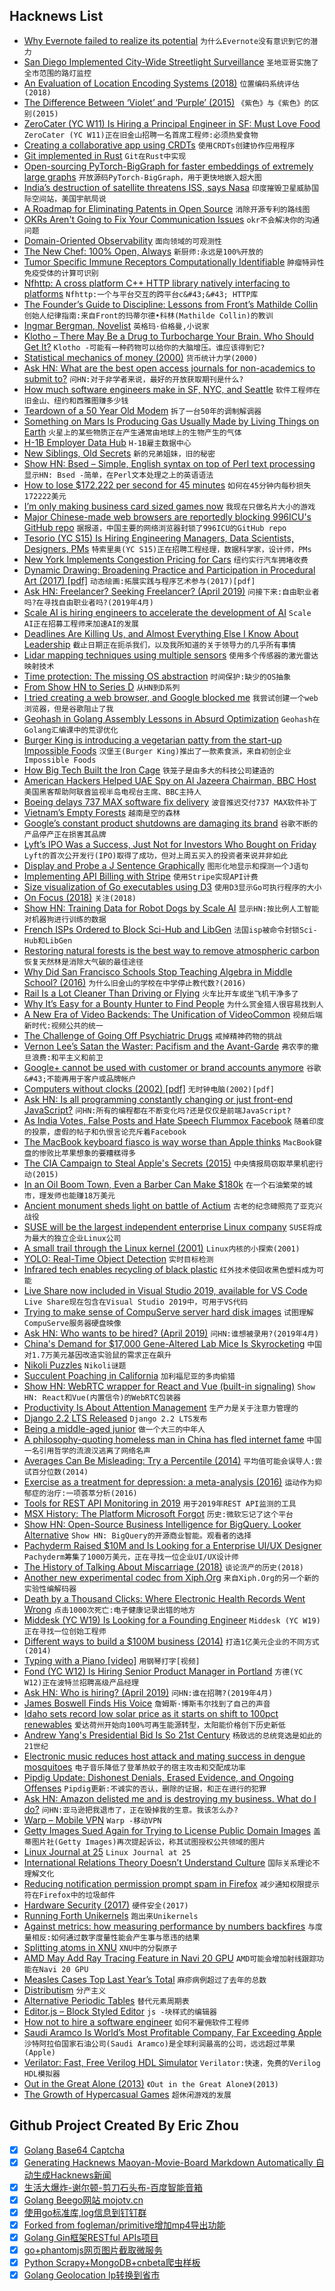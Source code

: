 ## Hacknews List


- [Why Evernote failed to realize its potential](https://usefyi.com/evernote-history)  `为什么Evernote没有意识到它的潜力`
- [San Diego Implemented City-Wide Streetlight Surveillance](https://massprivatei.blogspot.com/2019/03/san-diego-has-been-turned-into-massive.html)  `圣地亚哥实施了全市范围的路灯监控`
- [An Evaluation of Location Encoding Systems (2018)](https://github.com/google/open-location-code/wiki/Evaluation-of-Location-Encoding-Systems)  `位置编码系统评估(2018)`
- [The Difference Between ‘Violet’ and ‘Purple’ (2015)](https://jakubmarian.com/difference-between-violet-and-purple/)  `《紫色》与《紫色》的区别(2015)`
- [ZeroCater (YC W11) Is Hiring a Principal Engineer in SF: Must Love Food](https://zerocater.com/about/careers/?gh_jid=1564864)  `ZeroCater (YC W11)正在旧金山招聘一名首席工程师:必须热爱食物`
- [Creating a collaborative app using CRDTs](https://medium.com/@pierrehedkvist/creating-a-collaborative-app-using-crdts-5013349f4682)  `使用CRDTs创建协作应用程序`
- [Git implemented in Rust](https://github.com/chrisdickinson/git-rs)  `Git在Rust中实现`
- [Open-sourcing PyTorch-BigGraph for faster embeddings of extremely large graphs](https://ai.facebook.com/blog/open-sourcing-pytorch-biggraph-for-faster-embeddings-of-extremely-large-graphs)  `开放源码PyTorch-BigGraph，用于更快地嵌入超大图`
- [India’s destruction of satellite threatens ISS, says Nasa](https://www.theguardian.com/science/2019/apr/02/a-terrible-thing-nasa-condemns-indias-destruction-of-satellite-and-resulting-space-junk)  `印度摧毁卫星威胁国际空间站，美国宇航局说`
- [A Roadmap for Eliminating Patents in Open Source](https://blog.hansenpartnership.com/a-roadmap-for-eliminating-patents-in-open-source/)  `消除开源专利的路线图`
- [OKRs Aren&#39;t Going to Fix Your Communication Issues](http://www.craigkerstiens.com/2019/03/29/okrs-arent-going-to-fix-your-communication/)  `okr不会解决你的沟通问题`
- [Domain-Oriented Observability](https://martinfowler.com/articles/domain-oriented-observability.html)  `面向领域的可观测性`
- [The New Chef: 100% Open, Always](https://blog.chef.io/2019/04/02/chef-software-announces-the-enterprise-automation-stack/)  `新厨师:永远是100%开放的`
- [Tumor Specific Immune Receptors Computationally Identifiable](http://cancerres.aacrjournals.org/content/79/7/1671.short?rss=1)  `肿瘤特异性免疫受体的计算可识别`
- [Nfhttp: A cross platform C&#43;&#43; HTTP library natively interfacing to platforms](https://github.com/spotify/NFHTTP)  `Nfhttp:一个与平台交互的跨平台c&#43;&#43; HTTP库`
- [The Founder’s Guide to Discipline: Lessons from Front’s Mathilde Collin](https://firstround.com/review/the-founders-guide-to-discipline-lessons-from-fronts-mathilde-collin)  `创始人纪律指南:来自Front的玛蒂尔德•科林(Mathilde Collin)的教训`
- [Ingmar Bergman, Novelist](https://www.nybooks.com/articles/2019/04/18/ingmar-bergman-novelist/)  `英格玛·伯格曼,小说家`
- [Klotho – There May Be a Drug to Turbocharge Your Brain. Who Should Get It?](https://www.nytimes.com/2019/04/02/health/klotho-brain-enhancement-dementia-alzheimers.html)  `Klotho -可能有一种药物可以给你的大脑增压。谁应该得到它?`
- [Statistical mechanics of money (2000)](https://arxiv.org/abs/cond-mat/0001432)  `货币统计力学(2000)`
- [Ask HN: What are the best open access journals for non-academics to submit to?](item?id=19553590)  `问HN:对于非学者来说，最好的开放获取期刊是什么?`
- [How much software engineers make in SF, NYC, and Seattle](https://triplebyte.com/software-engineer-salary)  `软件工程师在旧金山、纽约和西雅图赚多少钱`
- [Teardown of a 50 Year Old Modem](https://hackaday.com/2019/03/29/teardown-of-a-50-year-old-modem/)  `拆了一台50年的调制解调器`
- [Something on Mars Is Producing Gas Usually Made by Living Things on Earth](https://www.nytimes.com/2019/04/01/science/mars-methane-gas.html)  `火星上的某些物质正在产生通常由地球上的生物产生的气体`
- [H-1B Employer Data Hub](https://www.uscis.gov/h-1b-data-hub)  `H-1B雇主数据中心`
- [New Siblings, Old Secrets](https://www.sfchronicle.com/bayarea/article/New-siblings-old-secrets-DNA-links-4-strangers-13724844.php)  `新的兄弟姐妹，旧的秘密`
- [Show HN: Bsed – Simple, English syntax on top of Perl text processing](https://github.com/andrewbihl/bsed)  `显示HN: Bsed -简单，在Perl文本处理之上的英语语法`
- [How to lose $172,222 per second for 45 minutes](https://sweetness.hmmz.org/2013-10-22-how-to-lose-172222-a-second-for-45-minutes.html)  `如何在45分钟内每秒损失172222美元`
- [I’m only making business card sized games now](http://frankforce.com/?p=5826)  `我现在只做名片大小的游戏`
- [Major Chinese-made web browsers are reportedly blocking 996ICU&#39;s GitHub repo](https://translate.google.com/translate?sl=zh-CN&amp;tl=en&amp;u=https%3A%2F%2Fgithub.com%2F996icu%2F996.ICU%2Fpull%2F24904%23issuecomment-478881871)  `据报道，中国主要的网络浏览器封锁了996ICU的GitHub repo`
- [Tesorio (YC S15) Is Hiring Engineering Managers, Data Scientists, Designers, PMs](https://www.tesorio.com/careers/)  `特索里奥(YC S15)正在招聘工程经理，数据科学家，设计师，PMs`
- [New York Implements Congestion Pricing for Cars](https://www.nytimes.com/2019/04/01/nyregion/new-york-congestion-pricing.html)  `纽约实行汽车拥堵收费`
- [Dynamic Drawing: Broadening Practice and Participation in Procedural Art (2017) [pdf]](https://web.media.mit.edu/~jacobsj/resources/jjacobs_dissertation_final_optimized.pdf)  `动态绘画:拓展实践与程序艺术参与(2017)[pdf]`
- [Ask HN: Freelancer? Seeking Freelancer? (April 2019)](item?id=19543939)  `问接下来:自由职业者吗?在寻找自由职业者吗?(2019年4月)`
- [Scale AI is hiring engineers to accelerate the development of AI](https://scale.ai/about#jobs)  `Scale AI正在招募工程师来加速AI的发展`
- [Deadlines Are Killing Us, and Almost Everything Else I Know About Leadership](https://medium.com/@duncanr/deadlines-are-killing-us-and-almost-everything-else-i-know-about-leadership-7032a5fb12ac)  `截止日期正在扼杀我们，以及我所知道的关于领导力的几乎所有事情`
- [Lidar mapping techniques using multiple sensors](https://www.ouster.io/blog-posts/2019/3/29/lidar-mapping-with-ouster-3d-sensors)  `使用多个传感器的激光雷达映射技术`
- [Time protection: The missing OS abstraction](https://ts.data61.csiro.au/publications/csiroabstracts/Ge_YCH_19.abstract.pml)  `时间保护:缺少的OS抽象`
- [From Show HN to Series D](https://segment.com/blog/show-hn-to-series-d/)  `从HN到D系列`
- [I tried creating a web browser, and Google blocked me](https://blog.samuelmaddock.com/posts/google-widevine-blocked-my-browser/)  `我尝试创建一个web浏览器，但是谷歌阻止了我`
- [Geohash in Golang Assembly Lessons in Absurd Optimization](https://mmcloughlin.com/posts/geohash-assembly)  `Geohash在Golang汇编课中的荒谬优化`
- [Burger King is introducing a vegetarian patty from the start-up Impossible Foods](https://www.nytimes.com/2019/04/01/technology/burger-king-impossible-whopper.html)  `汉堡王(Burger King)推出了一款素食派，来自初创企业Impossible Foods`
- [How Big Tech Built the Iron Cage](https://www.newyorker.com/culture/cultural-comment/building-the-digital-iron-cage)  `铁笼子是由多大的科技公司建造的`
- [American Hackers Helped UAE Spy on Al Jazeera Chairman, BBC Host](https://www.reuters.com/investigates/special-report/usa-raven-media/)  `美国黑客帮助阿联酋监视半岛电视台主席、BBC主持人`
- [Boeing delays 737 MAX software fix delivery](https://arstechnica.com/information-technology/2019/04/boeing-delays-737-max-software-fix-delivery/)  `波音推迟交付737 MAX软件补丁`
- [Vietnam’s Empty Forests](https://www.nytimes.com/2019/04/01/travel/vietnam-wildlife-species-ecotravel-tourism.html)  `越南是空的森林`
- [Google’s constant product shutdowns are damaging its brand](https://arstechnica.com/gadgets/2019/04/googles-constant-product-shutdowns-are-damaging-its-brand/)  `谷歌不断的产品停产正在损害其品牌`
- [Lyft’s IPO Was a Success, Just Not for Investors Who Bought on Friday](https://www.nytimes.com/2019/03/29/business/dealbook/lyft-ipo-stock-price.html)  `Lyft的首次公开发行(IPO)取得了成功，但对上周五买入的投资者来说并非如此`
- [Display and Probe a J Sentence Graphically](https://code.jsoftware.com/wiki/Vocabulary/Dissect)  `图形化地显示和探测一个J语句`
- [Implementing API Billing with Stripe](https://www.daily.co/blog/implementing-api-billing-with-stripe)  `使用Stripe实现API计费`
- [Size visualization of Go executables using D3](https://science.raphael.poss.name/go-executable-size-visualization-with-d3.html)  `使用D3显示Go可执行程序的大小`
- [On Focus (2018)](https://dennisdel.com/blog/on-focus/)  `关注(2018)`
- [Show HN: Training Data for Robot Dogs by Scale AI](https://scale.ai/autonomous-canines)  `显示HN:按比例人工智能对机器狗进行训练的数据`
- [French ISPs Ordered to Block Sci-Hub and LibGen](https://torrentfreak.com/court-orders-french-isps-to-block-sci-hub-and-libgen-190331/)  `法国isp被命令封锁Sci-Hub和LibGen`
- [Restoring natural forests is the best way to remove atmospheric carbon](https://www.nature.com/articles/d41586-019-01026-8)  `恢复天然林是消除大气碳的最佳途径`
- [Why Did San Francisco Schools Stop Teaching Algebra in Middle School? (2016)](https://priceonomics.com/why-did-san-francisco-schools-stop-teaching/)  `为什么旧金山的学校在中学停止教代数?(2016)`
- [Rail Is a Lot Cleaner Than Driving or Flying](https://www.citylab.com/transportation/2019/04/rail-transportation-carbon-emissions-green-new-deal/586240/)  `火车比开车或坐飞机干净多了`
- [Why It’s Easy for a Bounty Hunter to Find People](https://www.nytimes.com/2019/04/02/opinion/fcc-wireless-regulation.html)  `为什么赏金猎人很容易找到人`
- [A New Era of Video Backends: The Unification of VideoCommon](https://dolphin-emu.org/blog/2019/04/01/the-new-era-of-video-backends/)  `视频后端新时代:视频公共的统一`
- [The Challenge of Going Off Psychiatric Drugs](https://www.newyorker.com/magazine/2019/04/08/the-challenge-of-going-off-psychiatric-drugs/)  `戒掉精神药物的挑战`
- [Vernon Lee’s Satan the Waster: Pacifism and the Avant-Garde](https://publicdomainreview.org/2019/03/20/vernon-lees-satan-the-waster/)  `弗农李的撒旦浪费:和平主义和前卫`
- [Google&#43; cannot be used with customer or brand accounts anymore](https://plus.google.com/)  `谷歌&#43;不能再用于客户或品牌帐户`
- [Computers without clocks (2002) [pdf]](http://www.cs.virginia.edu/~robins/Computing_Without_Clocks.pdf)  `无时钟电脑(2002)[pdf]`
- [Ask HN: Is all programming constantly changing or just front-end JavaScript?](item?id=19544920)  `问HN:所有的编程都在不断变化吗?还是仅仅是前端JavaScript?`
- [As India Votes, False Posts and Hate Speech Flummox Facebook](https://www.nytimes.com/2019/04/01/technology/india-elections-facebook.html)  `随着印度的投票，虚假的帖子和仇恨言论充斥着Facebook`
- [The MacBook keyboard fiasco is way worse than Apple thinks](https://m.signalvnoise.com/the-macbook-keyboard-fiasco-is-surely-worse-than-apple-thinks/)  `MacBook键盘的惨败比苹果想象的要糟糕得多`
- [The CIA Campaign to Steal Apple&#39;s Secrets (2015)](https://theintercept.com/2015/03/10/ispy-cia-campaign-steal-apples-secrets/)  `中央情报局窃取苹果机密行动(2015)`
- [In an Oil Boom Town, Even a Barber Can Make $180k](https://www.wsj.com/articles/in-this-oil-boom-town-even-a-barber-can-make-180-000-11551436210)  `在一个石油繁荣的城市，理发师也能赚18万美元`
- [Ancient monument sheds light on battle of Actium](https://www.independent.co.uk/news/science/archaeology/roman-empire-cleopatra-octavian-ceasar-egypt-battle-sea-nicopolis-history-archaeology-a8843886.html)  `古老的纪念碑照亮了亚克兴战役`
- [SUSE will be the largest independent enterprise Linux company](https://www.zdnet.com/article/the-new-suse/)  `SUSE将成为最大的独立企业Linux公司`
- [A small trail through the Linux kernel (2001)](https://www.win.tue.nl/~aeb/linux/vfs/trail.html)  `Linux内核的小探索(2001)`
- [YOLO: Real-Time Object Detection](https://pjreddie.com/darknet/yolo/)  `实时目标检测`
- [Infrared tech enables recycling of black plastic](https://yle.fi/uutiset/osasto/news/finnish_tech_enables_recycling_of_black_plastic/10716818)  `红外技术使回收黑色塑料成为可能`
- [Live Share now included in Visual Studio 2019, available for VS Code](https://devblogs.microsoft.com/visualstudio/live-share-now-included-with-visual-studio-2019/)  `Live Share现在包含在Visual Studio 2019中，可用于VS代码`
- [Trying to make sense of CompuServe server hard disk images](https://medium.com/@mpnet/trying-to-make-sense-of-compuserve-server-hard-disk-images-posted-on-archive-org-b1c62ce6012b)  `试图理解CompuServe服务器硬盘映像`
- [Ask HN: Who wants to be hired? (April 2019)](item?id=19543938)  `问HN:谁想被录用?(2019年4月)`
- [China&#39;s Demand for $17,000 Gene-Altered Lab Mice Is Skyrocketing](https://www.bloomberg.com/news/articles/2019-04-01/china-s-demand-for-17-000-gene-altered-lab-mice-is-skyrocketing)  `中国对1.7万美元基因改造实验鼠的需求正在飙升`
- [Nikoli Puzzles](http://nikoli.co.jp/en/puzzles/)  `Nikoli谜题`
- [Succulent Poaching in California](https://www.sfgate.com/science/article/poaching-dudleya-succulent-norcal-plants-china-13704017.php)  `加利福尼亚的多肉偷猎`
- [Show HN: WebRTC wrapper for React and Vue (built-in signaling)](https://npmjs.com/package/neat-rtc)  `Show HN: React和Vue(内置信令)的WebRTC包装器`
- [Productivity Is About Attention Management](https://www.nytimes.com/2019/03/28/smarter-living/productivity-isnt-about-time-management-its-about-attention-management.html)  `生产力是关于注意力管理的`
- [Django 2.2 LTS Released](https://www.djangoproject.com/weblog/2019/apr/01/django-22-released/)  `Django 2.2 LTS发布`
- [Being a middle-aged junior](https://medium.com/@forsman.tomas/being-a-middle-aged-junior-ca7d643d9356)  `做一个大三的中年人`
- [A philosophy-quoting homeless man in China has fled internet fame](https://www.washingtonpost.com/world/asia_pacific/the-internet-was-obsessed-with-this-philosophy-quoting-homeless-man-in-china-now-hes-fled-the-fame/2019/04/01/519e43e2-5220-11e9-bdb7-44f948cc0605_story.html)  `中国一名引用哲学的流浪汉逃离了网络名声`
- [Averages Can Be Misleading: Try a Percentile (2014)](https://www.elastic.co/blog/averages-can-dangerous-use-percentile)  `平均值可能会误导人:尝试百分位数(2014)`
- [Exercise as a treatment for depression: a meta-analysis (2016)](https://www.ncbi.nlm.nih.gov/m/pubmed/26978184/)  `运动作为抑郁症的治疗:一项荟萃分析(2016)`
- [Tools for REST API Monitoring in 2019](https://slao.io/blog/posts/tools-for-monitoring/)  `用于2019年REST API监测的工具`
- [MSX History: The Platform Microsoft Forgot](https://tedium.co/2019/01/29/microsoft-msx-history/)  `历史:微软忘记了这个平台`
- [Show HN: Open-Source Business Intelligence for BigQuery. Looker Alternative](https://mprove.io)  `Show HN: BigQuery的开源商业智能。观看者的选择`
- [Pachyderm Raised $10M and Is Looking for a Enterprise UI/UX Designer](https://jobs.lever.co/pachyderm/)  `Pachyderm筹集了1000万美元，正在寻找一位企业UI/UX设计师`
- [The History of Talking About Miscarriage (2018)](https://www.thecut.com/2018/04/the-history-of-talking-about-miscarriage.html)  `谈论流产的历史(2018)`
- [Another new experimental codec from Xiph.Org](https://xiphmont.dreamwidth.org/95505.html)  `来自Xiph.Org的另一个新的实验性编解码器`
- [Death by a Thousand Clicks: Where Electronic Health Records Went Wrong](http://fortune.com/longform/medical-records/)  `点击1000次死亡:电子健康记录出错的地方`
- [Middesk (YC W19) Is Looking for a Founding Engineer](https://angel.co/middesk/jobs/528518-software-engineer-generalist)  `Middesk (YC W19)正在寻找一位创始工程师`
- [Different ways to build a $100M business (2014)](http://christophjanz.blogspot.com/2014/10/five-ways-to-build-100-million-business.html)  `打造1亿美元企业的不同方式(2014)`
- [Typing with a Piano [video]](https://www.youtube.com/watch?v=MAYlMcyVZ2k)  `用钢琴打字[视频]`
- [Fond (YC W12) Is Hiring Senior Product Manager in Portland](https://jobs.lever.co/fond/26b4c11b-670d-425d-b9ff-33dcd7440fde)  `方德(YC W12)正在波特兰招聘高级产品经理`
- [Ask HN: Who is hiring? (April 2019)](item?id=19543940)  `问HN:谁在招聘?(2019年4月)`
- [James Boswell Finds His Voice](https://www.laphamsquarterly.org/roundtable/james-boswell-finds-his-voice)  `詹姆斯·博斯韦尔找到了自己的声音`
- [Idaho sets record low solar price as it starts on shift to 100pct renewables](https://reneweconomy.com.au/idaho-sets-record-low-solar-price-as-it-starts-on-shift-to-100pct-renewables-38566/)  `爱达荷州开始向100%可再生能源转型，太阳能价格创下历史新低`
- [Andrew Yang&#39;s Presidential Bid Is So 21st Century](https://www.wired.com/story/andrew-yangs-presidential-bid-is-so-very-21st-century/)  `杨致远的总统竞选是如此的21世纪`
- [Electronic music reduces host attack and mating success in dengue mosquitoes](https://www.ncbi.nlm.nih.gov/pubmed/30922800)  `电子音乐降低了登革热蚊子的宿主攻击和交配成功率`
- [Pipdig Update: Dishonest Denials, Erased Evidence, and Ongoing Offenses](https://www.wordfence.com/blog/2019/04/pipdig-update-dishonest-denials-erased-evidence-and-ongoing-offenses/)  `Pipdig更新:不诚实的否认，删除的证据，和正在进行的犯罪`
- [Ask HN: Amazon delisted me and is destroying my business. What do I do?](item?id=19551590)  `问HN:亚马逊把我退市了，正在毁掉我的生意。我该怎么办?`
- [Warp – Mobile VPN](https://blog.cloudflare.com/1111-warp-better-vpn/)  `Warp -移动VPN`
- [Getty Images Sued Again for Trying to License Public Domain Images](https://www.techdirt.com/articles/20190329/15352641901/getty-images-sued-yet-again-trying-to-license-public-domain-images.shtml)  `盖蒂图片社(Getty Images)再次提起诉讼，称其试图授权公共领域的图片`
- [Linux Journal at 25](https://www.linuxjournal.com/content/linux-journal-25)  `Linux Journal at 25`
- [International Relations Theory Doesn’t Understand Culture](https://foreignpolicy.com/2019/03/21/international-relations-theory-doesnt-understand-culture/)  `国际关系理论不理解文化`
- [Reducing notification permission prompt spam in Firefox](https://blog.nightly.mozilla.org/2019/04/01/reducing-notification-permission-prompt-spam-in-firefox/)  `减少通知权限提示符在Firefox中的垃圾邮件`
- [Hardware Security (2017)](https://scl.engr.uconn.edu/courses/ece4451/hs.php)  `硬件安全(2017)`
- [Running Forth Unikernels](https://nanovms.com/dev/tutorials/running-forth-unikernels)  `跑出来Unikernels`
- [Against metrics: how measuring performance by numbers backfires](https://aeon.co/ideas/against-metrics-how-measuring-performance-by-numbers-backfires)  `与度量相反:如何通过数字度量性能会产生事与愿违的结果`
- [Splitting atoms in XNU](https://googleprojectzero.blogspot.com/2019/04/splitting-atoms-in-xnu.html)  `XNU中的分裂原子`
- [AMD May Add Ray Tracing Feature in Navi 20 GPU](https://articles.marketrealist.com/2019/04/rumor-amd-may-add-ray-tracing-feature-in-navi-20-gpu/)  `AMD可能会增加射线跟踪功能在Navi 20 GPU`
- [Measles Cases Top Last Year’s Total](https://www.wsj.com/articles/measles-cases-top-last-years-total-11554152226)  `麻疹病例超过了去年的总数`
- [Distributism](https://en.wikipedia.org/wiki/Distributism)  `分产主义`
- [Alternative Periodic Tables](https://en.wikipedia.org/wiki/Alternative_periodic_tables)  `替代元素周期表`
- [Editor.js – Block Styled Editor](https://editorjs.io/)  `js -块样式的编辑器`
- [How not to hire a software engineer](http://tonsky.me/blog/hiring/)  `如何不雇佣软件工程师`
- [Saudi Aramco Is World’s Most Profitable Company, Far Exceeding Apple](https://www.nytimes.com/2019/04/01/business/saudi-aramco-profit.html)  `沙特阿拉伯国家石油公司(Saudi Aramco)是全球利润最高的公司，远远超过苹果(Apple)`
- [Verilator: Fast, Free Verilog HDL Simulator](https://www.veripool.org/wiki/verilator)  `Verilator:快速，免费的Verilog HDL模拟器`
- [Out in the Great Alone (2013)](http://www.espn.com/espn/feature/story/_/id/9175394/out-great-alone)  `《Out in the Great Alone》(2013)`
- [The Growth of Hypercasual Games](https://venturebeat.com/2019/03/24/the-truth-about-hypercasual-games/)  `超休闲游戏的发展`

## Github Project Created By Eric Zhou

- [x] [Golang Base64 Captcha](https://github.com/mojocn/base64Captcha)
- [x] [Generating Hacknews Maoyan-Movie-Board Markdown Automatically 自动生成Hacknews新闻](https://github.com/dejavuzhou/md-genie)
- [x] [生活大爆炸-谢尔顿-剪刀石头布-百度智能音箱](https://github.com/mojocn/dueros-bang-game)
- [x] [Golang Beego网站 mojotv.cn](https://github.com/mojocn/www.mojotv.cn)
- [x] [使用go标准库,log信息到钉钉群](https://github.com/mojocn/dooger)
- [x] [Forked from fogleman/primitive增加mp4导出功能](https://github.com/mojocn/primitive)
- [x] [Golang Gin框架RESTful APIs项目](https://github.com/JJJJJJJerk/ezier-golang-web-api-framework)
- [x] [go+phantomjs网页图片截取微服务](https://github.com/mojocn/screen_shot)
- [x] [Python Scrapy+MongoDB+cnbeta爬虫样板](https://github.com/mojocn/scrapy_mongodb_boilerplate_cnbeta)
- [x] [Golang Geolocation Ip转换到省市](https://github.com/mojocn/ip2location)